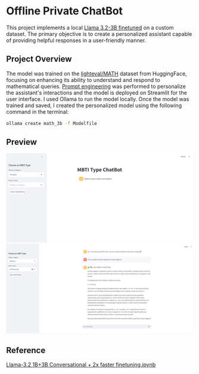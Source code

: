 # Offline Private ChatBot

This project implements a local [Llama 3.2-3B finetuned](https://github.com/ramandrosoa/Offline-Private-ChatBot/blob/main/Untitled13.ipynb) on a custom dataset. 
The primary objective is to create a personalized assistant capable of providing helpful responses in a user-friendly manner.  

## Project Overview

The model was trained on the [lighteval/MATH](https://huggingface.co/datasets/lighteval/MATH) dataset from HuggingFace, focusing on enhancing its ability to understand and respond to mathematical queries.
[Prompt engineering](app.py) was performed to personalize the assistant's interactions and the model is deployed on Streamlit for the user interface. 
I used Ollama to run the model locally. Once the model was trained and saved, I created the personalized model using the following command in the terminal: 

```bash
ollama create math_3b -f Modelfile
```

## Preview

![ChatBot Interface](MBTI-screenshot1.PNG)
![ChatBot Interface1](MBTI-screenshot.PNG)

## Reference 
[Llama-3.2 1B+3B Conversational + 2x faster finetuning.ipynb](https://colab.research.google.com/drive/1T5-zKWM_5OD21QHwXHiV9ixTRR7k3iB9)
